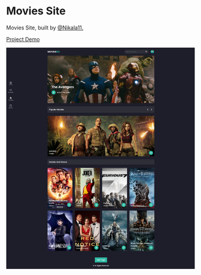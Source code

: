 # Movies Site

<p>Movies Site, built by <a href="https://github.com/Nikala11">@Nikala11.</a></p>

<a href="https://nikala11.github.io/Coffee-Shop/">Project Demo</a>

![Uploading MoviesGO.png…](Img/MoviesGO.png)
